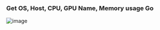 ### Get OS, Host, CPU, GPU Name, Memory usage Go

![image](https://user-images.githubusercontent.com/63460549/208578791-2f7de412-a8db-4260-a952-aabcea20f000.png)